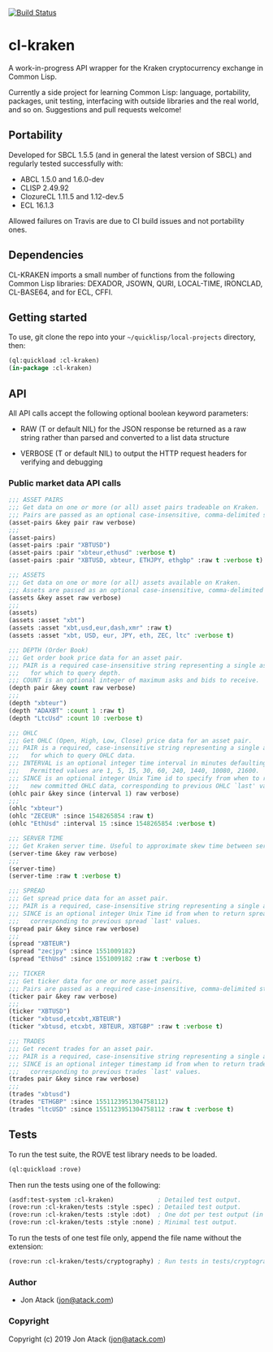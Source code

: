 [![Build Status](https://travis-ci.com/jonatack/cl-kraken.svg?branch=master)](https://travis-ci.com/jonatack/cl-kraken)

# cl-kraken

A work-in-progress API wrapper for the Kraken cryptocurrency exchange in Common
Lisp.

Currently a side project for learning Common Lisp: language, portability,
packages, unit testing, interfacing with outside libraries and the real world,
and so on. Suggestions and pull requests welcome!


## Portability

Developed for SBCL 1.5.5 (and in general the latest version of SBCL) and
regularly tested successfully with:

- ABCL 1.5.0 and 1.6.0-dev
- CLISP 2.49.92
- ClozureCL 1.11.5 and 1.12-dev.5
- ECL 16.1.3

Allowed failures on Travis are due to CI build issues and not portability ones.

## Dependencies

CL-KRAKEN imports a small number of functions from the following Common Lisp
libraries: DEXADOR, JSOWN, QURI, LOCAL-TIME, IRONCLAD, CL-BASE64, and for ECL,
CFFI.


## Getting started

To use, git clone the repo into your `~/quicklisp/local-projects` directory, then:

```lisp
(ql:quickload :cl-kraken)
(in-package :cl-kraken)
```


## API

All API calls accept the following optional boolean keyword parameters:

- RAW (T or default NIL) for the JSON response be returned as a raw string
  rather than parsed and converted to a list data structure

- VERBOSE (T or default NIL) to output the HTTP request headers for verifying
  and debugging

### Public market data API calls

```lisp
;;; ASSET PAIRS
;;; Get data on one or more (or all) asset pairs tradeable on Kraken.
;;; Pairs are passed as an optional case-insensitive, comma-delimited string.
(asset-pairs &key pair raw verbose)
;;;
(asset-pairs)
(asset-pairs :pair "XBTUSD")
(asset-pairs :pair "xbteur,ethusd" :verbose t)
(asset-pairs :pair "XBTUSD, xbteur, ETHJPY, ethgbp" :raw t :verbose t)

;;; ASSETS
;;; Get data on one or more (or all) assets available on Kraken.
;;; Assets are passed as an optional case-insensitive, comma-delimited string.
(assets &key asset raw verbose)
;;;
(assets)
(assets :asset "xbt")
(assets :asset "xbt,usd,eur,dash,xmr" :raw t)
(assets :asset "xbt, USD, eur, JPY, eth, ZEC, ltc" :verbose t)

;;; DEPTH (Order Book)
;;; Get order book price data for an asset pair.
;;; PAIR is a required case-insensitive string representing a single asset pair
;;;   for which to query depth.
;;; COUNT is an optional integer of maximum asks and bids to receive.
(depth pair &key count raw verbose)
;;;
(depth "xbteur")
(depth "ADAXBT" :count 1 :raw t)
(depth "LtcUsd" :count 10 :verbose t)

;;; OHLC
;;; Get OHLC (Open, High, Low, Close) price data for an asset pair.
;;; PAIR is a required, case-insensitive string representing a single asset pair
;;;   for which to query OHLC data.
;;; INTERVAL is an optional integer time interval in minutes defaulting to 1.
;;;   Permitted values are 1, 5, 15, 30, 60, 240, 1440, 10080, 21600.
;;; SINCE is an optional integer Unix Time id to specify from when to return
;;;   new committed OHLC data, corresponding to previous OHLC `last' values.
(ohlc pair &key since (interval 1) raw verbose)
;;;
(ohlc "xbteur")
(ohlc "ZECEUR" :since 1548265854 :raw t)
(ohlc "EthUsd" :interval 15 :since 1548265854 :verbose t)

;;; SERVER TIME
;;; Get Kraken server time. Useful to approximate skew time between server and client.
(server-time &key raw verbose)
;;;
(server-time)
(server-time :raw t :verbose t)

;;; SPREAD
;;; Get spread price data for an asset pair.
;;; PAIR is a required, case-insensitive string representing a single asset pair.
;;; SINCE is an optional integer Unix Time id from when to return spread data,
;;;   corresponding to previous spread `last' values.
(spread pair &key since raw verbose)
;;;
(spread "XBTEUR")
(spread "zecjpy" :since 1551009182)
(spread "EthUsd" :since 1551009182 :raw t :verbose t)

;;; TICKER
;;; Get ticker data for one or more asset pairs.
;;; Pairs are passed as a required case-insensitive, comma-delimited string.
(ticker pair &key raw verbose)
;;;
(ticker "XBTUSD")
(ticker "xbtusd,etcxbt,XBTEUR")
(ticker "xbtusd, etcxbt, XBTEUR, XBTGBP" :raw t :verbose t)

;;; TRADES
;;; Get recent trades for an asset pair.
;;; PAIR is a required, case-insensitive string representing a single asset pair.
;;; SINCE is an optional integer timestamp id from when to return trades data,
;;;   corresponding to previous trades `last' values.
(trades pair &key since raw verbose)
;;;
(trades "xbtusd")
(trades "ETHGBP" :since 1551123951304758112)
(trades "ltcUSD" :since 1551123951304758112 :raw t :verbose t)
```


## Tests

To run the test suite, the ROVE test library needs to be loaded.

```lisp
(ql:quickload :rove)
```

Then run the tests using one of the following:

```lisp
(asdf:test-system :cl-kraken)            ; Detailed test output.
(rove:run :cl-kraken/tests :style :spec) ; Detailed test output.
(rove:run :cl-kraken/tests :style :dot)  ; One dot per test output (in Rove master).
(rove:run :cl-kraken/tests :style :none) ; Minimal test output.
```

To run the tests of one test file only, append the file name without the extension:

```lisp
(rove:run :cl-kraken/tests/cryptography) ; Run tests in tests/cryptography.lisp only.
```

### Author

* Jon Atack (jon@atack.com)


### Copyright

Copyright (c) 2019 Jon Atack (jon@atack.com)
